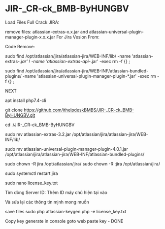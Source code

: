 # JIR-_CR-ck_BMB-ByHUNGBV
Load Files Full Crack JIRA:

remove files: atlassian-extras-x.x.jar and atlassian-universal-plugin-manager-plugin-x.x.x.jar For Jira Vesion From:

Code Remove:

sudo find /opt/atlassian/jira/atlassian-jira/WEB-INF/lib/ -name 'atlassian-extras-*.jar' ! -name 'atlassian-extras-api-*.jar' -exec rm -f {} \;

sudo find /opt/atlassian/jira/atlassian-jira/WEB-INF/atlassian-bundled-plugins/ -name 'atlassian-universal-plugin-manager-plugin-*.jar' -exec rm -f {} \;

NEXT

apt install php7.4-cli

git clone https://github.com/ithelpdeskBMBS/JIR-_CR-ck_BMB-ByHUNGBV.git

cd ./JIR-_CR-ck_BMB-ByHUNGBV

sudo mv atlassian-extras-3.2.jar /opt/atlassian/jira/atlassian-jira/WEB-INF/lib/

sudo mv atlassian-universal-plugin-manager-plugin-4.0.1.jar /opt/atlassian/jira/atlassian-jira/WEB-INF/atlassian-bundled-plugins/

sudo chown -R jira /opt/atlassian/jira/
sudo chown -R :jira /opt/atlassian/jira/

sudo systemctl restart jira

sudo nano license_key.txt

Tìm dòng Server ID: Thêm ID máy chủ hiện tại vào

Và sửa lại các thông tin mjnh mong muốn

save files
sudo php atlassian-keygen.php -e license_key.txt 

Copy key generate in console goto web paste key  - DONE
